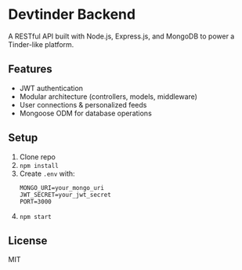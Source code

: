 # Devtinder Backend

A RESTful API built with Node.js, Express.js, and MongoDB to power a Tinder-like platform.

## Features
- JWT authentication
- Modular architecture (controllers, models, middleware)
- User connections & personalized feeds
- Mongoose ODM for database operations

## Setup
1. Clone repo
2. `npm install`
3. Create `.env` with:
   ```
   MONGO_URI=your_mongo_uri
   JWT_SECRET=your_jwt_secret
   PORT=3000
   ```
4. `npm start`

## License
MIT
